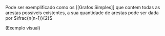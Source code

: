 Pode ser exemplificado como os [[Grafos Simples]] que contem todas as arestas possíveis existentes, a sua quantidade de arestas pode ser dada por $\frac{n(n-1)}{2}$

(Exemplo visual)
